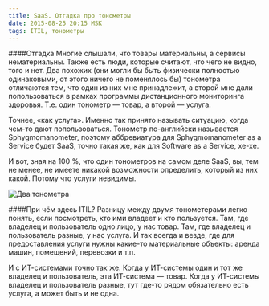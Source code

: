 ```yaml
---
title: SaaS. Отгадка про тонометры
date: 2015-08-25 20:15 MSK
tags: ITIL, тонометры
---
```

####Отгадка
Многие слышали, что товары материальны, а сервисы нематериальны. Также есть люди, которые считают, что чего не видно, того и нет. Два похожих (они могли бы быть физически полностью одинаковыми, от этого ничего не поменялось бы) тонометра отличаются тем, что один из них мне принадлежит, а второй мне дали попользоваться в рамках программы дистанционного мониторинга здоровья. Т.е. один тонометр — товар, а второй — услуга.

Точнее, «как услуга». Именно так принято называть ситуацию, когда чем-то дают попользоваться. Тонометр по-английски называется Sphygmomanometer, поэтому аббревиатура для Sphygmomanometer as a Service будет SaaS, точно такая же, как для Software as a Service, хе-хе.

И вот, зная на 100 %, что один тонометров на самом деле SaaS, вы, тем не менее, не имеете никакой возможности определить, который из них какой. Потому что услуги невидимы.

![Два тонометра](2tonometers.jpg)

####При чём здесь ITIL?
Разницу между двумя тонометерами легко понять, если посмотреть, кто ими владеет и кто пользуется. Там, где владелец и пользователь одно лицо, у нас товар. Там, где владелец и пользователь разные, у нас услуга. И так всегда и везде, где для предоставления услуги нужны какие-то материальные объекты: аренда машин, помещений, перевозки и т.п.

И с ИТ-системами точно так же. Когда у ИТ-системы один и тот же владелец и пользователь, эта ИТ-система — товар. Когда у ИТ-системы владелец и пользователь разные, тут где-то рядом обязательно есть услуга, а может быть и не одна.